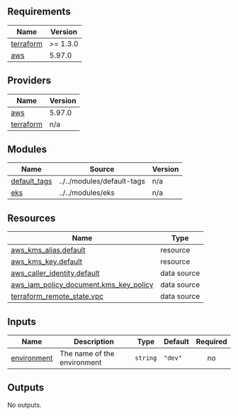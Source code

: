 <!-- BEGIN_TF_DOCS -->
## Requirements

| Name | Version |
|------|---------|
| <a name="requirement_terraform"></a> [terraform](#requirement\_terraform) | >= 1.3.0 |
| <a name="requirement_aws"></a> [aws](#requirement\_aws) | 5.97.0 |

## Providers

| Name | Version |
|------|---------|
| <a name="provider_aws"></a> [aws](#provider\_aws) | 5.97.0 |
| <a name="provider_terraform"></a> [terraform](#provider\_terraform) | n/a |

## Modules

| Name | Source | Version |
|------|--------|---------|
| <a name="module_default_tags"></a> [default\_tags](#module\_default\_tags) | ../../modules/default-tags | n/a |
| <a name="module_eks"></a> [eks](#module\_eks) | ../../modules/eks | n/a |

## Resources

| Name | Type |
|------|------|
| [aws_kms_alias.default](https://registry.terraform.io/providers/hashicorp/aws/5.97.0/docs/resources/kms_alias) | resource |
| [aws_kms_key.default](https://registry.terraform.io/providers/hashicorp/aws/5.97.0/docs/resources/kms_key) | resource |
| [aws_caller_identity.default](https://registry.terraform.io/providers/hashicorp/aws/5.97.0/docs/data-sources/caller_identity) | data source |
| [aws_iam_policy_document.kms_key_policy](https://registry.terraform.io/providers/hashicorp/aws/5.97.0/docs/data-sources/iam_policy_document) | data source |
| [terraform_remote_state.vpc](https://registry.terraform.io/providers/hashicorp/terraform/latest/docs/data-sources/remote_state) | data source |

## Inputs

| Name | Description | Type | Default | Required |
|------|-------------|------|---------|:--------:|
| <a name="input_environment"></a> [environment](#input\_environment) | The name of the environment | `string` | `"dev"` | no |

## Outputs

No outputs.
<!-- END_TF_DOCS -->
